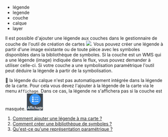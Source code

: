 - légende
- legende
- couche
- calque
- layer

Il est possible d'ajouter une légende aux couches dans le gestionnaire de couche de l'outil de création de cartes <img class="icon" src="../../img/map-legend.svg" />.
Vous pouvez créer une légende à partir d'une image existante ou de toute pièce avec les symboles disponibles dans la bibliothèque de symboles.
Si la couche est un WMS qui a une légende (image) indiquée dans le flux, vous pouvez demander à utiliser celle-ci. Si votre couche a une symbolisation paramétrique l'outil peut déduire la légende à partir de la symbolisation.

📝 la légende du calque n'est pas automatiquement intégrée dans la légende de la carte. Pour cela vous devez l'ajouter à la légende de la carte via le menu `Affichage`. Dans ce cas, la légende ne s'affichera pas si la couche est masquée.
![](../../img/menu-affichage.png)

1. [Comment ajouter une légende à ma carte ?](./Comment_créer_une_légende.md)
1. [Comment créer une bibliothèque de symboles ?](../symboliser/Comment_créer_une_bibliothèque_de_symboles.md)
1. [Qu'est-ce qu'une représentation paramétrique ?](../symboliser/Qu'est-ce_qu'une_représentation_paramétrique.md)
